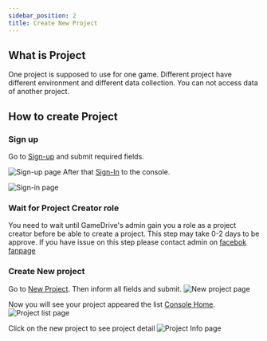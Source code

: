 ```yaml
---
sidebar_position: 2
title: Create New Project
---
```


## What is Project

One project is supposed to use for one game. Different project have different environment and different data collection. You can not access data of another project.

## How to create Project

### Sign up

Go to [Sign-up](https://console.gamedrive.cc/sign-up) and submit required fields.

![Sign-up page](/path/to/image.png)
After that [Sign-In](https://console.gamedrive.cc/sign-up) to the console.

![Sign-in page](/path/to/image.png)

### Wait for Project Creator role

You need to wait until GameDrive's admin gain you a role as a project creator before be able to create a project. This step may take 0-2 days to be approve. If you have issue on this step please contact admin on [facebok fanpage](https://www.facebook.com/gamedrive.cc)

### Create New project

Go to [New Project](https://console.gamedrive.cc/projects/new). Then inform all fields and submit.
![New project page](/path/to/image.png)

Now you will see your project appeared the list [Console Home](https://console.gamedrive.cc/home).
![Project list page](/path/to/image.png)

Click on the new project to see project detail
![Project Info page](/path/to/image.png)
